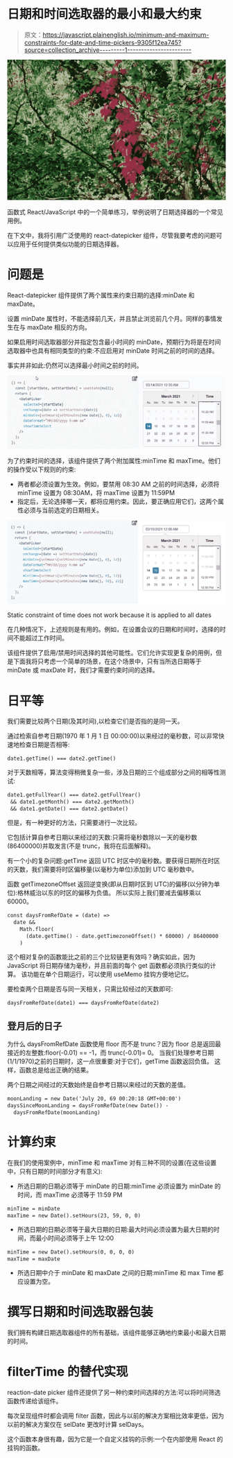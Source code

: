 # 日期和时间选取器的最小和最大约束

> 原文：<https://javascript.plainenglish.io/minimum-and-maximum-constraints-for-date-and-time-pickers-9305f12ea745?source=collection_archive---------1----------------------->

![](img/93656dba3db271bfac9a93c42ebc6e43.png)

函数式 React/JavaScript 中的一个简单练习，举例说明了日期选择器的一个常见用例。

在下文中，我将引用广泛使用的 react-datepicker 组件，尽管我要考虑的问题可以应用于任何提供类似功能的日期选择器。

# 问题是

React-datepicker 组件提供了两个属性来约束日期的选择:minDate 和 maxDate。

设置 minDate 属性时，不能选择前几天，并且禁止浏览前几个月。同样的事情发生在与 maxDate 相反的方向。

如果启用时间选取器部分并指定包含最小时间的 minDate，预期行为将是在时间选取器中也具有相同类型的约束:不应启用对 minDate 时间之前的时间的选择。

事实并非如此:仍然可以选择最小时间之前的时间。

![](img/d20a0c4085f421f9042897b19010cb31.png)

为了约束时间的选择，该组件提供了两个附加属性:minTime 和 maxTime。他们的操作受以下规则的约束:

*   两者都必须设置为生效。例如，要禁用 08:30 AM 之前的时间选择，必须将 minTime 设置为 08:30AM，将 maxTime 设置为 11:59PM
*   指定后，无论选择哪一天，都将应用约束。因此，要正确应用它们，这两个属性必须与当前选定的日期相关。

![](img/29b11579f34723b01fc20ddf2284f6e3.png)

Static constraint of time does not work because it is applied to all dates

在几种情况下，上述规则是有用的。例如，在设置会议的日期和时间时，选择的时间不能超过工作时间。

该组件提供了启用/禁用时间选择的其他可能性。它们允许实现更复杂的用例，但是下面我将只考虑一个简单的场景，在这个场景中，只有当所选日期等于 minDate 或 maxDate 时，我们才需要约束时间的选择。

# 日平等

我们需要比较两个日期(及其时间),以检查它们是否指的是同一天。

通过检索自参考日期(1970 年 1 月 1 日 00:00:00)以来经过的毫秒数，可以非常快速地检查日期是否相等:

```
date1.getTime() === date2.getTime()
```

对于天数相等，算法变得稍微复杂一些，涉及日期的三个组成部分之间的相等性测试:

```
date1.getFullYear() === date2.getFullYear()
 && date1.getMonth() === date2.getMonth()
 && date1.getDate() === date2.getDate()
```

但是，有一种更好的方法，只需要进行一次比较。

它包括计算自参考日期以来经过的天数:只需将毫秒数除以一天的毫秒数(86400000)并取发言(不是 trunc，我将在后面解释)。

有一个小的复杂问题:getTime 返回 UTC 时区中的毫秒数。要获得日期所在时区的天数，我们需要将时区偏移量(以毫秒为单位)添加到 UTC 毫秒数中。

函数 getTimezoneOffset 返回逆变换(即从日期时区到 UTC)的偏移(以分钟为单位):格林威治以东的时区的偏移为负值。
所以实际上我们要减去偏移乘以 60000。

```
const daysFromRefDate = (date) => 
  date &&
    Math.floor(
      (date.getTime() - date.getTimezoneOffset() * 60000) / 86400000
    )
```

这个相对复杂的函数能比之前的三个比较链更有效吗？确实如此，因为 JavaScript 将日期存储为毫秒，并且前面的每个 get 函数都必须执行类似的计算。
该功能在单个日期运行，可以使用 useMemo 挂钩方便地记忆。

要检查两个日期是否与同一天相关，只需比较经过的天数即可:

```
daysFromRefDate(date1) === daysFromRefDate(date2)
```

## 登月后的日子

为什么 daysFromRefDate 函数使用 floor 而不是 trunc？因为 floor 总是返回最接近的左整数:floor(-0.01) == -1，而 trunc(-0.01)= 0。
当我们处理参考日期(1/1/1970)之前的日期时，这一点很重要:对于它们，getTime 函数返回负值。
这样，函数总是给出正确的结果。

两个日期之间经过的天数始终是自参考日期以来经过的天数的差值。

```
moonLanding = new Date('July 20, 69 00:20:18 GMT+00:00')
daysSinceMoonLanding = daysFromRefDate(new Date()) -
  daysFromRefDate(moonLanding)
```

# 计算约束

在我们的使用案例中，minTime 和 maxTime 对有三种不同的设置(在这些设置中，只有日期的时间部分才有意义):

*   所选日期的日期必须等于 minDate 的日期:minTime 必须设置为 minDate 的时间，而 maxTime 必须等于 11:59 PM

```
minTime = minDate
maxTime = new Date().setHours(23, 59, 0, 0)
```

*   所选日期的日期必须等于最大日期的日期:最大时间必须设置为最大日期的时间，而最小时间必须等于上午 12:00

```
minTime = new Date().setHours(0, 0, 0, 0)
maxTime = maxDate
```

*   所选日期中介于 minDate 和 maxDate 之间的日期:minTime 和 max Time 都应设置为空。

# 撰写日期和时间选取器包装

我们拥有构建日期选取器组件的所有基础，该组件能够正确地约束最小和最大日期的时间。

# filterTime 的替代实现

reaction-date picker 组件还提供了另一种约束时间选择的方法:可以将时间筛选函数传递给该组件。

每次呈现组件时都会调用 filter 函数，因此与以前的解决方案相比效率更低，因为以前的解决方案仅在 selDate 更改时计算 selDays。

这个函数本身很有趣，因为它是一个自定义挂钩的示例:一个在内部使用 React 的挂钩的函数。